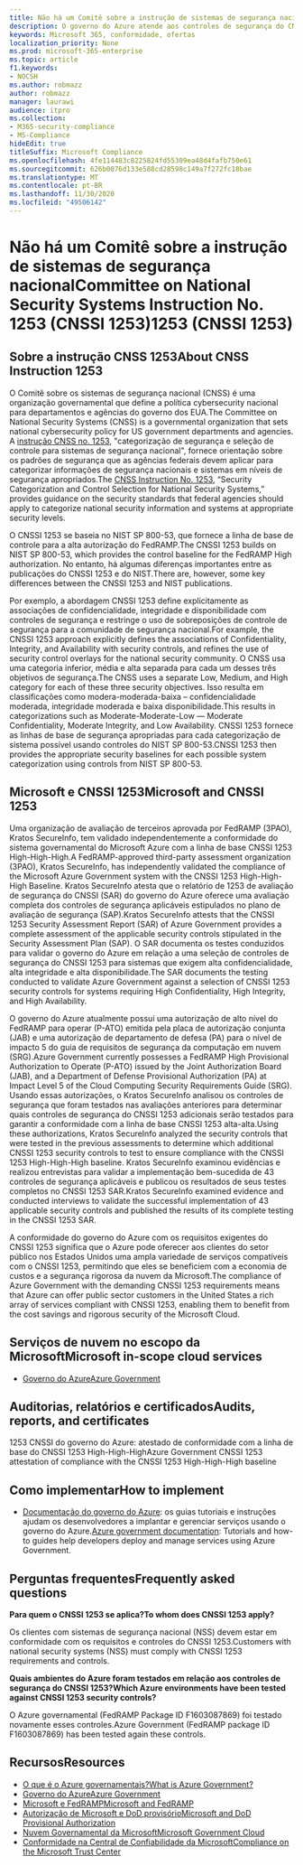 ```yaml
---
title: Não há um Comitê sobre a instrução de sistemas de segurança nacional 1253 (CNSSI 1253)
description: O governo do Azure atende aos controles de segurança do CNSSI 1253 para sistemas governamentais dos EUA que exigem alta confidencialidade, alta integridade e alta disponibilidade.
keywords: Microsoft 365, conformidade, ofertas
localization_priority: None
ms.prod: microsoft-365-enterprise
ms.topic: article
f1.keywords:
- NOCSH
ms.author: robmazz
author: robmazz
manager: laurawi
audience: itpro
ms.collection:
- M365-security-compliance
- MS-Compliance
hideEdit: true
titleSuffix: Microsoft Compliance
ms.openlocfilehash: 4fe114483c8225824fd55309ea48d4fafb750e61
ms.sourcegitcommit: 626b0076d133e588cd28598c149a7f272fc18bae
ms.translationtype: MT
ms.contentlocale: pt-BR
ms.lasthandoff: 11/30/2020
ms.locfileid: "49506142"
---
```

# <a name="committee-on-national-security-systems-instruction-no-1253-cnssi-1253"></a><span data-ttu-id="69532-105">Não há um Comitê sobre a instrução de sistemas de segurança nacional</span><span class="sxs-lookup"><span data-stu-id="69532-105">Committee on National Security Systems Instruction No.</span></span> <span data-ttu-id="69532-106">1253 (CNSSI 1253)</span><span class="sxs-lookup"><span data-stu-id="69532-106">1253 (CNSSI 1253)</span></span>

## <a name="about-cnss-instruction-1253"></a><span data-ttu-id="69532-107">Sobre a instrução CNSS 1253</span><span class="sxs-lookup"><span data-stu-id="69532-107">About CNSS Instruction 1253</span></span>

<span data-ttu-id="69532-108">O Comitê sobre os sistemas de segurança nacional (CNSS) é uma organização governamental que define a política cybersecurity nacional para departamentos e agências do governo dos EUA.</span><span class="sxs-lookup"><span data-stu-id="69532-108">The Committee on National Security Systems (CNSS) is a governmental organization that sets national cybersecurity policy for US government departments and agencies.</span></span> <span data-ttu-id="69532-109">A [instrução CNSS no. 1253](https://www.dss.mil/Portals/69/documents/io/rmf/CNSSI_No1253.pdf), "categorização de segurança e seleção de controle para sistemas de segurança nacional", fornece orientação sobre os padrões de segurança que as agências federais devem aplicar para categorizar informações de segurança nacionais e sistemas em níveis de segurança apropriados.</span><span class="sxs-lookup"><span data-stu-id="69532-109">The [CNSS Instruction No. 1253](https://www.dss.mil/Portals/69/documents/io/rmf/CNSSI_No1253.pdf), “Security Categorization and Control Selection for National Security Systems,” provides guidance on the security standards that federal agencies should apply to categorize national security information and systems at appropriate security levels.</span></span>  
  
<span data-ttu-id="69532-110">O CNSSI 1253 se baseia no NIST SP 800-53, que fornece a linha de base de controle para a alta autorização do FedRAMP.</span><span class="sxs-lookup"><span data-stu-id="69532-110">The CNSSI 1253 builds on NIST SP 800-53, which provides the control baseline for the FedRAMP High authorization.</span></span> <span data-ttu-id="69532-111">No entanto, há algumas diferenças importantes entre as publicações do CNSSI 1253 e do NIST.</span><span class="sxs-lookup"><span data-stu-id="69532-111">There are, however, some key differences between the CNSSI 1253 and NIST publications.</span></span>  
  
<span data-ttu-id="69532-112">Por exemplo, a abordagem CNSSI 1253 define explicitamente as associações de confidencialidade, integridade e disponibilidade com controles de segurança e restringe o uso de sobreposições de controle de segurança para a comunidade de segurança nacional.</span><span class="sxs-lookup"><span data-stu-id="69532-112">For example, the CNSSI 1253 approach explicitly defines the associations of Confidentiality, Integrity, and Availability with security controls, and refines the use of security control overlays for the national security community.</span></span> <span data-ttu-id="69532-113">O CNSS usa uma categoria inferior, média e alta separada para cada um desses três objetivos de segurança.</span><span class="sxs-lookup"><span data-stu-id="69532-113">The CNSS uses a separate Low, Medium, and High category for each of these three security objectives.</span></span> <span data-ttu-id="69532-114">Isso resulta em classificações como modera-moderada-baixa – confidencialidade moderada, integridade moderada e baixa disponibilidade.</span><span class="sxs-lookup"><span data-stu-id="69532-114">This results in categorizations such as Moderate-Moderate-Low — Moderate Confidentiality, Moderate Integrity, and Low Availability.</span></span> <span data-ttu-id="69532-115">CNSSI 1253 fornece as linhas de base de segurança apropriadas para cada categorização de sistema possível usando controles do NIST SP 800-53.</span><span class="sxs-lookup"><span data-stu-id="69532-115">CNSSI 1253 then provides the appropriate security baselines for each possible system categorization using controls from NIST SP 800-53.</span></span>

## <a name="microsoft-and-cnssi-1253"></a><span data-ttu-id="69532-116">Microsoft e CNSSI 1253</span><span class="sxs-lookup"><span data-stu-id="69532-116">Microsoft and CNSSI 1253</span></span>

<span data-ttu-id="69532-117">Uma organização de avaliação de terceiros aprovada por FedRAMP (3PAO), Kratos SecureInfo, tem validado independentemente a conformidade do sistema governamental do Microsoft Azure com a linha de base CNSSI 1253 High-High-High.</span><span class="sxs-lookup"><span data-stu-id="69532-117">A FedRAMP-approved third-party assessment organization (3PAO), Kratos SecureInfo, has independently validated the compliance of the Microsoft Azure Government system with the CNSSI 1253 High-High-High Baseline.</span></span> <span data-ttu-id="69532-118">Kratos SecureInfo atesta que o relatório de 1253 de avaliação de segurança do CNSSI (SAR) do governo do Azure oferece uma avaliação completa dos controles de segurança aplicáveis estipulados no plano de avaliação de segurança (SAP).</span><span class="sxs-lookup"><span data-stu-id="69532-118">Kratos SecureInfo attests that the CNSSI 1253 Security Assessment Report (SAR) of Azure Government provides a complete assessment of the applicable security controls stipulated in the Security Assessment Plan (SAP).</span></span> <span data-ttu-id="69532-119">O SAR documenta os testes conduzidos para validar o governo do Azure em relação a uma seleção de controles de segurança do CNSSI 1253 para sistemas que exigem alta confidencialidade, alta integridade e alta disponibilidade.</span><span class="sxs-lookup"><span data-stu-id="69532-119">The SAR documents the testing conducted to validate Azure Government against a selection of CNSSI 1253 security controls for systems requiring High Confidentiality, High Integrity, and High Availability.</span></span>  
  
<span data-ttu-id="69532-120">O governo do Azure atualmente possui uma autorização de alto nível do FedRAMP para operar (P-ATO) emitida pela placa de autorização conjunta (JAB) e uma autorização de departamento de defesa (PA) para o nível de impacto 5 do guia de requisitos de segurança da computação em nuvem (SRG).</span><span class="sxs-lookup"><span data-stu-id="69532-120">Azure Government currently possesses a FedRAMP High Provisional Authorization to Operate (P-ATO) issued by the Joint Authorization Board (JAB), and a Department of Defense Provisional Authorization (PA) at Impact Level 5 of the Cloud Computing Security Requirements Guide (SRG).</span></span> <span data-ttu-id="69532-121">Usando essas autorizações, o Kratos SecureInfo analisou os controles de segurança que foram testados nas avaliações anteriores para determinar quais controles de segurança do CNSSI 1253 adicionais serão testados para garantir a conformidade com a linha de base CNSSI 1253 alta-alta.</span><span class="sxs-lookup"><span data-stu-id="69532-121">Using these authorizations, Kratos SecureInfo analyzed the security controls that were tested in the previous assessments to determine which additional CNSSI 1253 security controls to test to ensure compliance with the CNSSI 1253 High-High-High baseline.</span></span> <span data-ttu-id="69532-122">Kratos SecureInfo examinou evidências e realizou entrevistas para validar a implementação bem-sucedida de 43 controles de segurança aplicáveis e publicou os resultados de seus testes completos no CNSSI 1253 SAR.</span><span class="sxs-lookup"><span data-stu-id="69532-122">Kratos SecureInfo examined evidence and conducted interviews to validate the successful implementation of 43 applicable security controls and published the results of its complete testing in the CNSSI 1253 SAR.</span></span>  
  
<span data-ttu-id="69532-123">A conformidade do governo do Azure com os requisitos exigentes do CNSSI 1253 significa que o Azure pode oferecer aos clientes do setor público nos Estados Unidos uma ampla variedade de serviços compatíveis com o CNSSI 1253, permitindo que eles se beneficiem com a economia de custos e a segurança rigorosa da nuvem da Microsoft.</span><span class="sxs-lookup"><span data-stu-id="69532-123">The compliance of Azure Government with the demanding CNSSI 1253 requirements means that Azure can offer public sector customers in the United States a rich array of services compliant with CNSSI 1253, enabling them to benefit from the cost savings and rigorous security of the Microsoft Cloud.</span></span>

## <a name="microsoft-in-scope-cloud-services"></a><span data-ttu-id="69532-124">Serviços de nuvem no escopo da Microsoft</span><span class="sxs-lookup"><span data-stu-id="69532-124">Microsoft in-scope cloud services</span></span>

- [<span data-ttu-id="69532-125">Governo do Azure</span><span class="sxs-lookup"><span data-stu-id="69532-125">Azure Government</span></span>](https://aka.ms/AzureCompliance)

## <a name="audits-reports-and-certificates"></a><span data-ttu-id="69532-126">Auditorias, relatórios e certificados</span><span class="sxs-lookup"><span data-stu-id="69532-126">Audits, reports, and certificates</span></span>

<span data-ttu-id="69532-127">1253 CNSSI do governo do Azure: atestado de conformidade com a linha de base do CNSSI 1253 High-High-High</span><span class="sxs-lookup"><span data-stu-id="69532-127">Azure Government CNSSI 1253 attestation of compliance with the CNSSI 1253 High-High-High baseline</span></span>

## <a name="how-to-implement"></a><span data-ttu-id="69532-128">Como implementar</span><span class="sxs-lookup"><span data-stu-id="69532-128">How to implement</span></span>

- <span data-ttu-id="69532-129">[Documentação do governo do Azure](https://docs.microsoft.com/azure/azure-government/): os guias tutoriais e instruções ajudam os desenvolvedores a implantar e gerenciar serviços usando o governo do Azure.</span><span class="sxs-lookup"><span data-stu-id="69532-129">[Azure government documentation](https://docs.microsoft.com/azure/azure-government/): Tutorials and how-to guides help developers deploy and manage services using Azure Government.</span></span>

## <a name="frequently-asked-questions"></a><span data-ttu-id="69532-130">Perguntas frequentes</span><span class="sxs-lookup"><span data-stu-id="69532-130">Frequently asked questions</span></span>

<span data-ttu-id="69532-131">**Para quem o CNSSI 1253 se aplica?**</span><span class="sxs-lookup"><span data-stu-id="69532-131">**To whom does CNSSI 1253 apply?**</span></span>

<span data-ttu-id="69532-132">Os clientes com sistemas de segurança nacional (NSS) devem estar em conformidade com os requisitos e controles do CNSSI 1253.</span><span class="sxs-lookup"><span data-stu-id="69532-132">Customers with national security systems (NSS) must comply with CNSSI 1253 requirements and controls.</span></span>

<span data-ttu-id="69532-133">**Quais ambientes do Azure foram testados em relação aos controles de segurança do CNSSI 1253?**</span><span class="sxs-lookup"><span data-stu-id="69532-133">**Which Azure environments have been tested against CNSSI 1253 security controls?**</span></span>

<span data-ttu-id="69532-134">O Azure governamental (FedRAMP Package ID F1603087869) foi testado novamente esses controles.</span><span class="sxs-lookup"><span data-stu-id="69532-134">Azure Government (FedRAMP package ID F1603087869) has been tested again these controls.</span></span>

## <a name="resources"></a><span data-ttu-id="69532-135">Recursos</span><span class="sxs-lookup"><span data-stu-id="69532-135">Resources</span></span>

- [<span data-ttu-id="69532-136">O que é o Azure governamentais?</span><span class="sxs-lookup"><span data-stu-id="69532-136">What is Azure Government?</span></span>](https://docs.microsoft.com/azure/azure-government/documentation-government-welcome)
- [<span data-ttu-id="69532-137">Governo do Azure</span><span class="sxs-lookup"><span data-stu-id="69532-137">Azure Government</span></span>](https://aka.ms/Azure-Government)
- [<span data-ttu-id="69532-138">Microsoft e FedRAMP</span><span class="sxs-lookup"><span data-stu-id="69532-138">Microsoft and FedRAMP</span></span>](offering-fedramp.md)
- [<span data-ttu-id="69532-139">Autorização de Microsoft e DoD provisório</span><span class="sxs-lookup"><span data-stu-id="69532-139">Microsoft and DoD Provisional Authorization</span></span>](offering-DoD-DISA-L2-L4-L5.md)
- [<span data-ttu-id="69532-140">Nuvem Governamental da Microsoft</span><span class="sxs-lookup"><span data-stu-id="69532-140">Microsoft Government Cloud</span></span>](https://www.microsoft.com/enterprise/government)
- [<span data-ttu-id="69532-141">Conformidade na Central de Confiabilidade da Microsoft</span><span class="sxs-lookup"><span data-stu-id="69532-141">Compliance on the Microsoft Trust Center</span></span>](https://www.microsoft.com/trust-center/compliance/compliance-overview)
